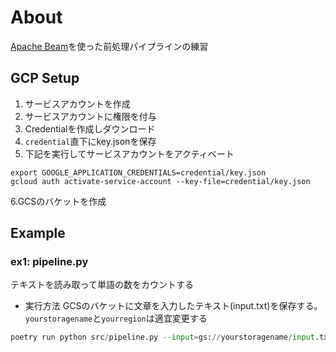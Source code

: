 # About
[Apache Beam](https://github.com/apache/beam)を使った前処理パイプラインの練習

## GCP Setup
1. サービスアカウントを作成
2. サービスアカウントに権限を付与
3. Credentialを作成しダウンロード
4. `credential`直下にkey.jsonを保存
5. 下記を実行してサービスアカウントをアクティベート
```
export GOOGLE_APPLICATION_CREDENTIALS=credential/key.json
gcloud auth activate-service-account --key-file=credential/key.json
```
6.GCSのバケットを作成


## Example

### ex1: pipeline.py
テキストを読み取って単語の数をカウントする  

- 実行方法
GCSのバケットに文章を入力したテキスト(input.txt)を保存する。  
`yourstoragename`と`yourregion`は適宜変更する

```python
poetry run python src/pipeline.py --input=gs://yourstoragename/input.txt --output=gs://yourstoragename/output.txt --region yourregion
```